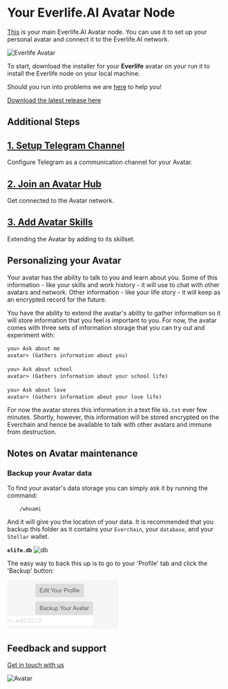 # Your Everlife.AI Avatar Node

[This](https://github.com/everlifeai/everlife-node-releases/releases/latest) is your main Everlife.AI Avatar node. You can use it to set up your
personal avatar and connect it to the Everlife.AI network.

![Everlife Avatar](avatar_600x600.png)

To start, download the installer for your **Everlife** avatar on your
run it to install the Everlife node on your local machine.

Should you run into problems we are [here](docs/900_Feedback.md) to help you!

[Download the latest release here](https://github.com/everlifeai/everlife-node-releases/releases/latest)


## Additional Steps

## [1. Setup Telegram Channel](docs/130_Setup_Telegram.md)

Configure Telegram as a communication channel for your Avatar.

## [2. Join an Avatar Hub](docs/220_Join_Hub.md)

Get connected to the Avatar network.

## [3. Add Avatar Skills](docs/230_Add_Skills.md)

Extending the Avatar by adding to its skillset.

## Personalizing your Avatar

Your avatar has the ability to talk to you and learn about you. Some of
this information - like your skills and work history - it will use to chat
with other avatars and network. Other information - like your life story -
it will keep as an encrypted record for the future.

You have the ability to extend the avatar's ability to gather
information so it will store information that you feel is important to
you. For now, the avatar comes with three sets of information storage
that you can try out and experiment with:

    you> Ask about me
    avatar> (Gathers information about you)

    you> Ask about school
    avatar> (Gathers information about your school life)

    you> Ask about love
    avatar> (Gathers information about your love life)

For now the avatar stores this information in a text file `kb.txt` ever
few minutes. Shortly, however, this information will be stored encrypted
on the Everchain and hence be available to talk with other avatars and
immune from destruction.


## Notes on Avatar maintenance

### Backup your Avatar data

To find your avatar's data storage you can simply ask it by running the
command:

        /whoami

And it will give you the location of your data.  It is recommended that
you backup this folder as it contains your `Everchain`, your `database`,
and your `Stellar` wallet.

**`elife.db`** ![db](db.png)

The easy way to back this up is to go to your 'Profile' tab and click
the 'Backup' button:

![backup](backup.png)

## Feedback and support

[Get in touch with us](docs/900_Feedback.md)

![Avatar](avatar_256x256.png)


